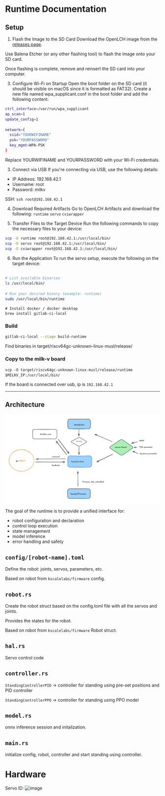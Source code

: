 # Runtime Documentation

## Setup

1. Flash the Image to the SD Card
Download the OpenLCH image from the [releases page](https://github.com/Zeroth-Robotics/OpenLCH-buildroot/releases).

Use Balena Etcher (or any other flashing tool) to flash the image onto your SD card.

Once flashing is complete, remove and reinsert the SD card into your computer.

3. Configure Wi-Fi on Startup
Open the boot folder on the SD card (it should be visible on macOS since it is formatted as FAT32).
Create a new file named wpa_supplicant.conf in the boot folder and add the following content:

```bash
ctrl_interface=/var/run/wpa_supplicant
ap_scan=1
update_config=1

network={
  ssid="YOURWIFINAME"
  psk="YOURPASSWORD"
  key_mgmt=WPA-PSK
}
```
Replace YOURWIFINAME and YOURPASSWORD with your Wi-Fi credentials.

3. Connect via USB
If you're connecting via USB, use the following details:

- IP Address: 192.168.42.1
- Username: root
- Password: milkv

SSH:
`ssh root@192.168.42.1`

4. Download Required Artifacts
Go to OpenLCH Artifacts and download the following:
`runtime`
`servo`
`cviwrapper`

6. Transfer Files to the Target Device
Run the following commands to copy the necessary files to your device:

```bash
scp -O runtime root@192.168.42.1:/usr/local/bin/
scp -O servo root@192.168.42.1:/usr/local/bin/
scp -O cviwrapper root@192.168.42.1:/usr/local/bin/


```
6. Run the Application
To run the servo setup, execute the following on the target device:

```bash

# List available binaries
ls /usr/local/bin/

# Run your desired binary (example: runtime)
sudo /usr/local/bin/runtime
```




```
# Install docker / docker desktop
brew install gitlab-ci-local
```

### Build

```bash
gitlab-ci-local --stage build-runtime
```

Find binaries in target/riscv64gc-unknown-linux-musl/release/

### Copy to the milk-v board
`scp -O target/riscv64gc-unknown-linux-musl/release/runtime $MILKV_IP:/usr/local/bin/`

If the board is connected over usb, ip is `192.168.42.1`






---

## Architecture

<img src="public/runtime.png" alt="Runtime Architecture">

The goal of the runtime is to provide a unified interface for:

- robot configuration and declaration
- control loop execution
- state management
- model inference
- error handling and safety

## `config/[robot-name].toml`

Define the robot: joints, servos, parameters, etc.

Based on robot from `kscalelabs/firmware` config.

## `robot.rs`

Create the robot struct based on the config.toml file with all the servos and joints.

Provides the states for the robot.

Based on robot from `kscalelabs/firmware` Robot struct.

## `hal.rs`

Servo control code

## `controller.rs`

`StandingControllerPID` -> controller for standing using pre-set positions and PID controller

`StandingControllerPPO` -> controller for standing using PPO model

## `model.rs`

onnx inference session and initalization.

## `main.rs`

initialize config, robot, controller and start standing using controller.


# Hardware
Servo ID:
![image](https://github.com/user-attachments/assets/93db0404-bf76-4b4f-9201-665cc868364b)

